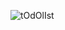 ![tOdOlIst](https://github.com/sibghatcodez/CSharp-Work/assets/118879569/92bf9a75-ab4b-41dd-852b-46cc423a30cf)
